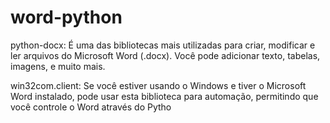 # word-python

python-docx: É uma das bibliotecas mais utilizadas para criar, modificar e ler arquivos do Microsoft Word (.docx). Você pode adicionar texto, tabelas, imagens, e muito mais.

win32com.client: Se você estiver usando o Windows e tiver o Microsoft Word instalado, pode usar esta biblioteca para automação, permitindo que você controle o Word através do Pytho
